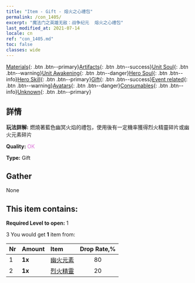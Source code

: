 ```yaml
---
title: "Item - Gift - 熔火之心禮包"
permalink: /con_1405/
excerpt: "魔法门之英雄无敌：战争纪元  熔火之心禮包"
last_modified_at: 2021-07-14
locale: cn
ref: "con_1405.md"
toc: false
classes: wide
---
```

 [Materials](/ItemsCN/){: .btn .btn--primary}[Artifacts](/ItemsCN/Artifacts/){: .btn .btn--success}[Unit Soul](/ItemsCN/UnitSoul/){: .btn .btn--warning}[Unit Awakening](/ItemsCN/UnitAwakening/){: .btn .btn--danger}[Hero Soul](/ItemsCN/HeroSoul/){: .btn .btn--info}[Hero Skill](/ItemsCN/HeroSkill/){: .btn .btn--primary}[Gift](/ItemsCN/Gift/){: .btn .btn--success}[Event related](/ItemsCN/Events/){: .btn .btn--warning}[Avatars](/ItemsCN/Avatars/){: .btn .btn--danger}[Consumables](/ItemsCN/Consumables/){: .btn .btn--info}[Unknown](/ItemsCN/Unknown/){: .btn .btn--primary}

## 詳情
 **玩法詳解:** 燃燒著藍色幽冥火焰的禮包，使用後有一定機率獲得烈火精靈碎片或幽火元素碎片

 **Quality:** <span style="color: #DA70D6">OK</span>

 **Type:** Gift

## Gather

  None

## This item contains:

 **Required Level to open:** 1

 3 You would get **1** item  from:

  | Nr | Amount |     Item    | Drop Rate,% |
  |:---|:-------|:------------|:---------:|
  | 1 |  **1x** | [幽火元素](/cn/Items/unt_265/) | 80 | 
  | 2 |  **1x** | [烈火精靈](/cn/Items/unt_231/) | 20 | 
